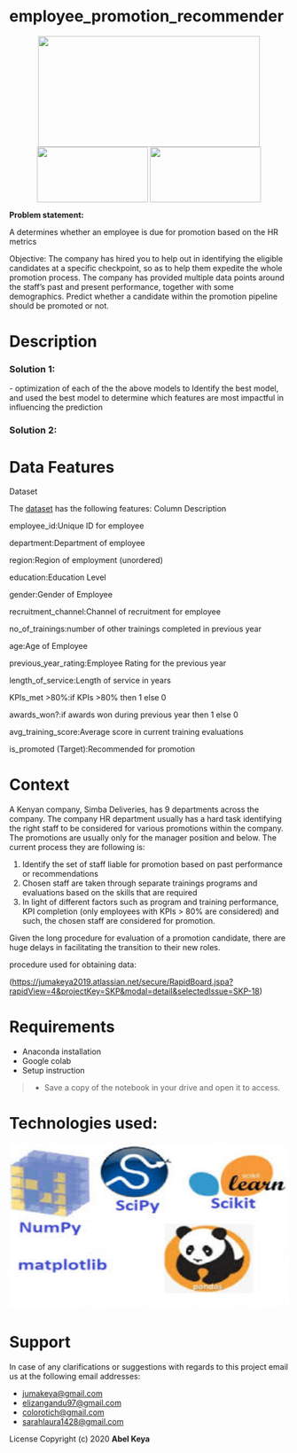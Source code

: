 # employee_promotion_recommender

  </p>
   <p align="center">
 
  <img align="center" src="Promote-1.jpg" width="400" height="200" align="center">
  <img align="center" src="gears.gif" width="200" height="100" align="left">
  
  <img align="center" src="jump.gif" width="200" height="100"  align="left">
  
  </p>
  
 **Problem statement:**  

A determines whether an employee is due for promotion  based on the HR metrics

Objective: The company has hired you to help out in identifying the eligible candidates at a specific checkpoint, so as to help them expedite the whole promotion process. The company has provided multiple data points around the staff’s past and present performance, together with some demographics. Predict whether a candidate within the promotion pipeline should be promoted or not. 
  
# Description

### Solution 1: 

</p>
- optimization of each of the the above models to Identify the best model, and used the best model to determine which features are most impactful in influencing the prediction

### Solution 2:


# Data Features
Dataset

The [dataset](https://drive.google.com/drive/folders/1DtDYBME3bKQaC3VKQ3hzDNfoKoj4J7BZ?usp=sharing) has the following features:
Column	Description

employee_id:Unique ID for employee

department:Department of employee

region:Region of employment (unordered)

education:Education Level

gender:Gender of Employee

recruitment_channel:Channel of recruitment for employee

no_of_trainings:number of other trainings completed in previous year

age:Age of Employee

previous_year_rating:Employee Rating for the previous year

length_of_service:Length of service in years

KPIs_met >80%:if KPIs >80% then 1 else 0

awards_won?:if awards won during previous year then 1 else 0

avg_training_score:Average score in current training evaluations

is_promoted	(Target):Recommended for promotion


# Context

<p>
   
A Kenyan company, Simba Deliveries, has 9 departments across the company. The company HR department usually has a hard task identifying the right staff to be considered for various promotions within the company. The promotions are usually only for the manager position and below. The current process they are following is:

1.	Identify the set of staff liable for promotion based on past performance or recommendations
2.	Chosen staff are taken through separate trainings programs and evaluations based on the skills that are required
3.	In light of different factors such as program and training performance, KPI completion (only employees with KPIs > 80% are considered) and such, the chosen staff are considered for promotion.

Given the long procedure for evaluation of a promotion candidate, there are huge delays in facilitating the transition to their new roles.

   
  procedure used for obtaining data:
 
 (https://jumakeya2019.atlassian.net/secure/RapidBoard.jspa?rapidView=4&projectKey=SKP&modal=detail&selectedIssue=SKP-18)
  

# Requirements
* Anaconda installation
* Google colab
* Setup instruction
> * Save a copy of the notebook in your drive and open it to access.

<p align="center">
   
   # Technologies used:
   
 <p align="center"> 
   
  <img   src="https://github.com/abel-keya/Decision-trees-classification-Models-and-Support-Vector-Machines/blob/master/tech3.jpg" width="550" height="300"  alt="DS" title="Requirements" />
 
</p>

# Support
In case of any clarifications or suggestions with regards to this project email us at the following email addresses:
- jumakeya@gmail.com
- elizangandu97@gmail.com
- colorotich@gmail.com
-  sarahlaura1428@gmail.com

License
Copyright (c) 2020 **Abel Keya**
